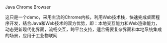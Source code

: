 Java Chrome Browser

这只是一个demo，采用主流的Chrome内核，利用Web技术栈，快速完成桌面程序开发，结合Java和Web技术的双方优势，即：本地交互能力和Web渲染能力，动态更新现代化界面，流畅交互，跨平台支持，适合需要复杂界面和本地系统集成的场景，应用于工业物联网
